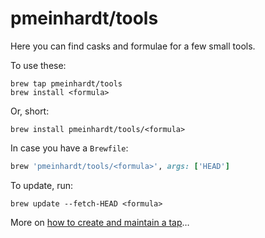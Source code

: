 # pmeinhardt/tools

Here you can find casks and formulae for a few small tools.

To use these:

```shell
brew tap pmeinhardt/tools
brew install <formula>
```

Or, short:

```shell
brew install pmeinhardt/tools/<formula>
```

In case you have a `Brewfile`:

```ruby
brew 'pmeinhardt/tools/<formula>', args: ['HEAD']
```

To update, run:

```shell
brew update --fetch-HEAD <formula>
```

More on [how to create and maintain a tap](https://github.com/Homebrew/brew/blob/master/docs/How-to-Create-and-Maintain-a-Tap.md)…
